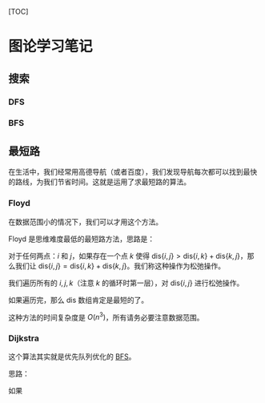 [TOC]

# 图论学习笔记

## 搜索

### DFS

### <span id = "BFS">BFS</span>



## 最短路

在生活中，我们经常用高德导航（或者百度），我们发现导航每次都可以找到最快的路线，为我们节省时间。这就是运用了求最短路的算法。

### Floyd

在数据范围小的情况下，我们可以才用这个方法。

Floyd 是思维难度最低的最短路方法，思路是：

对于任何两点：$i$ 和 $j$，如果存在一个点 $k$ 使得 $\text{dis}\{i, j\} > \text{dis}\{i, k\} + \text{dis}\{k, j\}$，那么我们让 $\text{dis}\{i, j\} = \text{dis}\{i, k\} + \text{dis}\{k, j\}$。我们称这种操作为松弛操作。

我们遍历所有的 $i, j, k$（注意 $k$ 的循环时第一层），对 $\text{dis}\{i, j\}$ 进行松弛操作。

如果遍历完，那么 $\text{dis}$ 数组肯定是最短的了。



这种方法的时间复杂度是 $O(n^3)$，所有请务必要注意数据范围。

### Dijkstra

这个算法其实就是优先队列优化的 [BFS](#BFS)。

思路：

如果